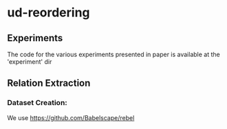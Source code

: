 # ud-reordering



## Experiments
The code for the various experiments presented in paper is available at the 'experiment' dir

## Relation Extraction 

### Dataset Creation:
We use https://github.com/Babelscape/rebel
